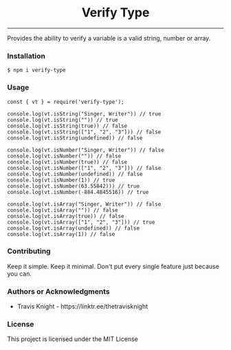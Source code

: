 <h1 align="center"> Verify Type </h1>

<hr/>

<p>Provides the ability to verify a variable is a valid string, number or array.</p>

<h3> Installation </h3>

```shell
$ npm i verify-type
```

<h3> Usage </h3>

```node
const { vt } = require('verify-type');

console.log(vt.isString("Singer, Writer")) // true
console.log(vt.isString("")) // true
console.log(vt.isString(true)) // false
console.log(vt.isString(["1", "2", "3"])) // false
console.log(vt.isString(undefined)) // false

console.log(vt.isNumber("Singer, Writer")) // false
console.log(vt.isNumber("")) // false
console.log(vt.isNumber(true)) // false
console.log(vt.isNumber(["1", "2", "3"])) // false
console.log(vt.isNumber(undefined)) // false
console.log(vt.isNumber(1)) // true
console.log(vt.isNumber(63.55842))) // true
console.log(vt.isNumber(-884.4845516)) // true

console.log(vt.isArray("Singer, Writer")) // false
console.log(vt.isArray("")) // false
console.log(vt.isArray(true)) // false
console.log(vt.isArray(["1", "2", "3"])) // true
console.log(vt.isArray(undefined)) // false
console.log(vt.isArray(1)) // false
```

<h3>Contributing</h3>
Keep it simple. Keep it minimal. Don't put every single feature just because you can.

<h3>Authors or Acknowledgments</h3>
<ul>
  <li>Travis Knight - https://linktr.ee/thetravisknight</li>
</ul>

<h3>License</h3>

This project is licensed under the MIT License
